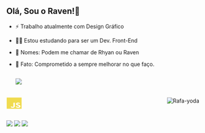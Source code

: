 ## Olá, Sou o Raven!👋

- ⚡ Trabalho atualmente com Design Gráfico
- 👨‍💻 Estou estudando para ser um Dev. Front-End
- 👾 Nomes: Podem me chamar de Rhyan ou Raven
- ‍🚀 Fato: Comprometido a sempre melhorar no que faço.

  ##

  <div> <div>
  <a href="https://github.com/rhyanraven">
  <img height="180em" src="https://github-readme-stats.vercel.app/api?username=rhyanraven&show_icons=true&theme=midnight-purple&include_all_commits=true&count_private=true"/>
 
 </div>

<div style="display: inline_block"><br>
  <img align="center" alt="Rafa-Js" height="30" width="40" src="https://raw.githubusercontent.com/devicons/devicon/master/icons/javascript/javascript-plain.svg">
  <img align="right" alt="Rafa-yoda" height="200" src="https://media.discordapp.net/attachments/770024194322071594/882340056944230420/6a37a3ad0fcd0ca6dd4b82ce8f122d75.gif">
</div>
  
  ##
 
<div> 
  <a href="https://instagram.com/ravenxrh" target="_blank"><img src="https://img.shields.io/badge/-Instagram-%23E4405F?style=for-the-badge&logo=instagram&logoColor=white" target="_blank"></a>
  <a href = "mailto:contatorhyanraven@gmail.com"><img src="https://img.shields.io/badge/-Gmail-%23333?style=for-the-badge&logo=gmail&logoColor=white" target="_blank"></a>
  <a href="https://www.linkedin.com/in/rhyan-oliveira-b82889207/" target="_blank"><img src="https://img.shields.io/badge/-LinkedIn-%230077B5?style=for-the-badge&logo=linkedin&logoColor=white" target="_blank"></a> 

</div>
 
